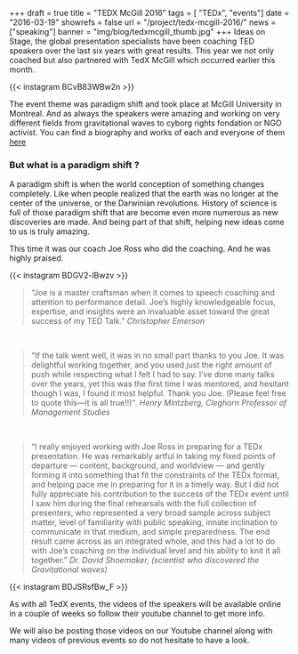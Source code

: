 +++
draft		= true
title		= "TEDX McGill 2016"
tags		= [ "TEDx", "events"]
date		= "2016-03-19"
showrefs	= false
url			= "/project/tedx-mcgill-2016/"
news	= ["speaking"] 
banner		= "img/blog/tedxmcgill_thumb.jpg"
+++
Ideas on Stage, the global presentation specialists have been coaching TED speakers over the last six years with great results. This year we not only coached but also partnered with TedX McGill which occurred earlier this month.

{{< instagram BCvB83WBw2n >}}

The event theme was paradigm shift and took place at McGill University in Montreal. And as always the speakers were amazing and working on very different fields from gravitational waves to cyborg rights fondation or NGO activist. You can find a biography and works of each and everyone of them [here](http://www.tedxmcgill.ca/#!speakers/cani)

### But what is a paradigm shift ?

A paradigm shift is when the world conception of something changes completely. Like when people realized that the earth was no longer at the center of the universe, or the Darwinian revolutions. History of science is full of those paradigm shift that are become even more numerous as new discoveries are made. And being part of that shift, helping new ideas come to us is truly amazing.

This time it was our coach Joe Ross who did the coaching. And he was highly praised.

{{< instagram BDGV2-lBwzv >}}


> “Joe is a master craftsman when it comes to speech coaching and attention to performance detail. Joe’s highly knowledgeable focus, expertise, and insights were an invaluable asset toward the great success of my TED Talk.”   *Christopher Emerson*

<br>

>“If the talk went well, it was in no small part thanks to you Joe. It was delightful working together, and you used just the right amount of push while respecting what I felt I had to say. I’ve done many talks over the years, yet this was the first time I was mentored, and hesitant though I was, I found it most helpful. Thank you Joe. (Please feel free to quote this—it is all true!!)".
*Henry Mintzberg, Cleghorn Professor of Management Studies*

<br>


>“I really enjoyed working with Joe Ross in preparing for a TEDx presentation. He was remarkably artful in taking my fixed points of departure — content, background, and worldview — and gently forming it into something that fit the constraints of the TEDx format, and helping pace me in preparing for it in a timely way. But I did not fully appreciate his contribution to the success of the TEDx event until I saw him during the final rehearsals with the full collection of presenters, who represented a very broad sample across subject matter, level of familiarity with public speaking, innate inclination to communicate in that medium, and simple preparedness. The end result came across as an integrated whole, and this had a lot to do with Joe’s coaching on the individual level and his ability to knit it all together.”
*Dr. David Shoemaker, (scientist who discovered the Gravitational waves)*


{{< instagram BDJSRsfBw_F >}}

As with all TedX events, the videos of the speakers will be available online in a couple of weeks so follow their youtube channel to get more info.

We will also be posting those videos on our Youtube channel along with many videos of previous events so do not hesitate to have a look.



